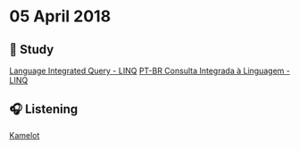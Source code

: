 # 05 April 2018

## :book: Study 
[Language Integrated Query - LINQ](https://docs.microsoft.com/en-us/dotnet/csharp/programming-guide/concepts/linq/)
[PT-BR Consulta Integrada à Linguagem - LINQ](https://docs.microsoft.com/pt-br/dotnet/csharp/linq/)

## :headphones: Listening
[Kamelot](https://www.youtube.com/watch?v=RE7_Zp0lX1c)
